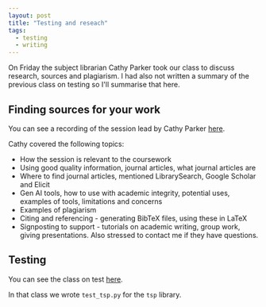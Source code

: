 ```yaml
---
layout: post
title: "Testing and reseach"
tags:
  - testing
  - writing
---
```


On Friday the subject librarian Cathy Parker took our class to discuss
research, sources and plagiarism. I had also not written a summary of the
previous class on testing so I'll summarise that here.

## Finding sources for your work

You can see a recording of the session lead by Cathy Parker [here](https://cardiff.cloud.panopto.eu/Panopto/Pages/Viewer.aspx?id=22805be5-18b0-442d-be6e-b2a200d6beca).

Cathy covered the following topics:

- How the session is relevant to the coursework
- Using good quality information, journal articles, what journal articles are
- Where to find journal articles, mentioned LibrarySearch, Google Scholar and Elicit
- Gen AI tools, how to use with academic integrity, potential uses, examples of tools, limitations and concerns
- Examples of plagiarism
- Citing and referencing - generating BibTeX files, using these in LaTeX
- Signposting to support - tutorials on academic writing, group work, giving presentations. Also stressed to contact me if they have questions.

## Testing

You can see the class on test [here](https://cardiff.cloud.panopto.eu/Panopto/Pages/Viewer.aspx?id=80582424-7769-4d86-9123-b29b00d6c587).

In that class we wrote `test_tsp.py` for the `tsp` library.
